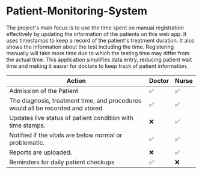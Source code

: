 # Patient-Monitoring-System

The project's main focus is to use the time spent on manual registration effectively by updating the information of the patients on this web app. It uses timestamps to keep a record of the patient's treatment duration. It also shows the information about the test including the time. Registering manually will take more time due to which the testing time may differ from the actual time. This application simplifies data entry, reducing patient wait time and making it easier for doctors to keep track of patient information. 

|Action                                |Doctor     |Nurse      |  
|--------------------------------------|---------- |-----------|
|Admission of the Patient              |    ✅    |     ✅    |
|The diagnosis, treatment time, and procedures would all be recorded and stored |     ✅ |✅    | 
|Updates live status of patient condition with time stamps. |   ❌      |   ✅     |
|Notified if the vitals are below normal or problematic.|     ✅    |     ✅   |
| Reports are uploaded.                |     ❌    |   ✅     |
| Reminders for daily patient checkups |    ✅    |     ❌    |
